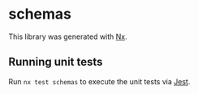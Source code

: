 # schemas

This library was generated with [Nx](https://nx.dev).

## Running unit tests

Run `nx test schemas` to execute the unit tests via [Jest](https://jestjs.io).
